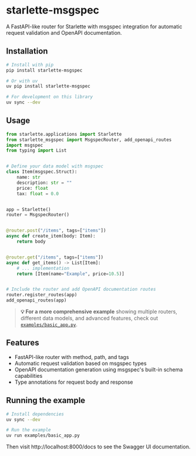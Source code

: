 # starlette-msgspec

A FastAPI-like router for Starlette with msgspec integration for automatic request validation and OpenAPI documentation.

## Installation

```bash
# Install with pip
pip install starlette-msgspec

# Or with uv
uv pip install starlette-msgspec

# For development on this library
uv sync --dev
```

## Usage

```python
from starlette.applications import Starlette
from starlette_msgspec import MsgspecRouter, add_openapi_routes
import msgspec
from typing import List


# Define your data model with msgspec
class Item(msgspec.Struct):
    name: str
    description: str = ""
    price: float
    tax: float = 0.0


app = Starlette()
router = MsgspecRouter()


@router.post("/items", tags=["items"])
async def create_item(body: Item):
    return body


@router.get("/items", tags=["items"])
async def get_items() -> List[Item]:
    # ... implementation
    return [Item(name="Example", price=10.5)]


# Include the router and add OpenAPI documentation routes
router.register_routes(app)
add_openapi_routes(app)
```

> **💡 For a more comprehensive example** showing multiple routers, different data models, and advanced features, check out [`examples/basic_app.py`](examples/basic_app.py).

## Features

- FastAPI-like router with method, path, and tags
- Automatic request validation based on msgspec types
- OpenAPI documentation generation using msgspec's built-in schema capabilities
- Type annotations for request body and response

## Running the example

```bash
# Install dependencies
uv sync --dev

# Run the example
uv run examples/basic_app.py
```

Then visit http://localhost:8000/docs to see the Swagger UI documentation.